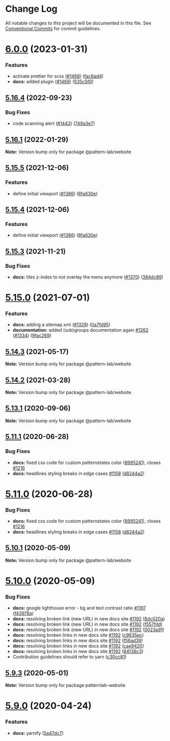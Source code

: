 # Change Log

All notable changes to this project will be documented in this file.
See [Conventional Commits](https://conventionalcommits.org) for commit guidelines.

# [6.0.0](https://github.com/bradfrost/pl-website-eleventy/compare/v5.17.0...v6.0.0) (2023-01-31)


### Features

* activate prettier for scss ([#1468](https://github.com/bradfrost/pl-website-eleventy/issues/1468)) ([fac6ad4](https://github.com/bradfrost/pl-website-eleventy/commit/fac6ad4be48c95eccfe890a280cad441ee84f677))
* **docs:** added plugin ([#1469](https://github.com/bradfrost/pl-website-eleventy/issues/1469)) ([535c5f0](https://github.com/bradfrost/pl-website-eleventy/commit/535c5f0805936a25eeddde0e360cb6000c000b1b))





## [5.16.4](https://github.com/bradfrost/pl-website-eleventy/compare/v5.16.2...v5.16.4) (2022-09-23)


### Bug Fixes

* code scanning alert ([#1442](https://github.com/bradfrost/pl-website-eleventy/issues/1442)) ([749a3e7](https://github.com/bradfrost/pl-website-eleventy/commit/749a3e722249846c522e3f7de6e73b5afa8531b1))





## [5.16.1](https://github.com/bradfrost/pl-website-eleventy/compare/v5.16.0...v5.16.1) (2022-01-29)

**Note:** Version bump only for package @pattern-lab/website





## [5.15.5](https://github.com/bradfrost/pl-website-eleventy/compare/v5.15.3...v5.15.5) (2021-12-06)


### Features

* define initial viewport ([#1386](https://github.com/bradfrost/pl-website-eleventy/issues/1386)) ([6fa630e](https://github.com/bradfrost/pl-website-eleventy/commit/6fa630e2353ed68295550e59c31148269f3b7cd0))





## [5.15.4](https://github.com/bradfrost/pl-website-eleventy/compare/v5.15.3...v5.15.4) (2021-12-06)


### Features

* define initial viewport ([#1386](https://github.com/bradfrost/pl-website-eleventy/issues/1386)) ([6fa630e](https://github.com/bradfrost/pl-website-eleventy/commit/6fa630e2353ed68295550e59c31148269f3b7cd0))





## [5.15.3](https://github.com/bradfrost/pl-website-eleventy/compare/v5.15.2...v5.15.3) (2021-11-21)


### Bug Fixes

* **docs:** tiles z-index to not overlay the menu anymore ([#1370](https://github.com/bradfrost/pl-website-eleventy/issues/1370)) ([384dc89](https://github.com/bradfrost/pl-website-eleventy/commit/384dc8900ee5768f5a260fd00fe03d11ae047484))





# [5.15.0](https://github.com/bradfrost/pl-website-eleventy/compare/v5.14.3...v5.15.0) (2021-07-01)


### Features

* **docs:** adding a sitemap.xml ([#1329](https://github.com/bradfrost/pl-website-eleventy/issues/1329)) ([0a7fd95](https://github.com/bradfrost/pl-website-eleventy/commit/0a7fd95d5f1c3ce690bbe89cc30580ff58d1ab9c))
* **documentation:** added (sub)groups documentation again [#1262](https://github.com/bradfrost/pl-website-eleventy/issues/1262) ([#1334](https://github.com/bradfrost/pl-website-eleventy/issues/1334)) ([9fac269](https://github.com/bradfrost/pl-website-eleventy/commit/9fac2699d2f6c64c4544e8e4d8e18c1a1ce7e49f))






## [5.14.3](https://github.com/bradfrost/pl-website-eleventy/compare/v5.14.2...v5.14.3) (2021-05-17)

**Note:** Version bump only for package @pattern-lab/website






## [5.14.2](https://github.com/bradfrost/pl-website-eleventy/compare/v5.14.1...v5.14.2) (2021-03-28)

**Note:** Version bump only for package @pattern-lab/website






## [5.13.1](https://github.com/bradfrost/pl-website-eleventy/compare/v5.13.0...v5.13.1) (2020-09-06)

**Note:** Version bump only for package @pattern-lab/website






## [5.11.1](https://github.com/bradfrost/pl-website-eleventy/compare/v5.10.2...v5.11.1) (2020-06-28)


### Bug Fixes

* **docs:** fixed css code for custom patternstates color ([8995241](https://github.com/bradfrost/pl-website-eleventy/commit/89952416162c01d1e3e05221ce58a7755544131c)), closes [#1216](https://github.com/bradfrost/pl-website-eleventy/issues/1216)
* **docs:** headlines styling breaks in edge cases [#1158](https://github.com/bradfrost/pl-website-eleventy/issues/1158) ([d8244a2](https://github.com/bradfrost/pl-website-eleventy/commit/d8244a2d307b0a81d0846491f8c5a12e0ae167a5))





# [5.11.0](https://github.com/bradfrost/pl-website-eleventy/compare/v5.10.2...v5.11.0) (2020-06-28)


### Bug Fixes

* **docs:** fixed css code for custom patternstates color ([8995241](https://github.com/bradfrost/pl-website-eleventy/commit/89952416162c01d1e3e05221ce58a7755544131c)), closes [#1216](https://github.com/bradfrost/pl-website-eleventy/issues/1216)
* **docs:** headlines styling breaks in edge cases [#1158](https://github.com/bradfrost/pl-website-eleventy/issues/1158) ([d8244a2](https://github.com/bradfrost/pl-website-eleventy/commit/d8244a2d307b0a81d0846491f8c5a12e0ae167a5))





## [5.10.1](https://github.com/bradfrost/pl-website-eleventy/compare/v5.10.0...v5.10.1) (2020-05-09)

**Note:** Version bump only for package @pattern-lab/website





# [5.10.0](https://github.com/bradfrost/pl-website-eleventy/compare/v5.9.3...v5.10.0) (2020-05-09)


### Bug Fixes

* **docs:** google lighthouse error - bg and text contrast ratio [#1197](https://github.com/bradfrost/pl-website-eleventy/issues/1197) ([f43978a](https://github.com/bradfrost/pl-website-eleventy/commit/f43978a3a121b661cfbf763ba72bcda2c36a5d3a))
* **docs:** resolving broken link (new URL) in new docs site [#1192](https://github.com/bradfrost/pl-website-eleventy/issues/1192) ([8dc020a](https://github.com/bradfrost/pl-website-eleventy/commit/8dc020a217b51cfafdd62ceca95fc42811a6c285))
* **docs:** resolving broken link (new URL) in new docs site [#1192](https://github.com/bradfrost/pl-website-eleventy/issues/1192) ([f557fdd](https://github.com/bradfrost/pl-website-eleventy/commit/f557fddeda640d88c7267d9d5fba8e8cc5e07929))
* **docs:** resolving broken link (new URL) in new docs site [#1192](https://github.com/bradfrost/pl-website-eleventy/issues/1192) ([0023a91](https://github.com/bradfrost/pl-website-eleventy/commit/0023a910126a635006c1ad468a412af0e93338fb))
* **docs:** resolving broken links in new docs site [#1192](https://github.com/bradfrost/pl-website-eleventy/issues/1192) ([c9635ec](https://github.com/bradfrost/pl-website-eleventy/commit/c9635ec2d9eb700b23188d5c72b83b3d16e6deda))
* **docs:** resolving broken links in new docs site [#1192](https://github.com/bradfrost/pl-website-eleventy/issues/1192) ([f56ad39](https://github.com/bradfrost/pl-website-eleventy/commit/f56ad3951ea0319a43f0b1aeabba0d3ad96c5553))
* **docs:** resolving broken links in new docs site [#1192](https://github.com/bradfrost/pl-website-eleventy/issues/1192) ([cae9420](https://github.com/bradfrost/pl-website-eleventy/commit/cae94208c52e4068430e048e729f4ff97847715a))
* **docs:** resolving broken links in new docs site [#1192](https://github.com/bradfrost/pl-website-eleventy/issues/1192) ([84138c3](https://github.com/bradfrost/pl-website-eleventy/commit/84138c36cdfe5b9a38b34e32b177a0416b077716))
* Contribution guidelines should refer to yarn ([c30cc81](https://github.com/bradfrost/pl-website-eleventy/commit/c30cc81a3e155072774438304b73d58b6635876d))





## [5.9.3](https://github.com/bradfrost/pl-website-eleventy/compare/v5.9.2...v5.9.3) (2020-05-01)

**Note:** Version bump only for package patternlab-website





# [5.9.0](https://github.com/bradfrost/pl-website-eleventy/compare/v5.8.0...v5.9.0) (2020-04-24)


### Features

* **docs:** yarnify ([5a47dc7](https://github.com/bradfrost/pl-website-eleventy/commit/5a47dc7b90dc5c43c12a51143b41943dcbd8564c))
